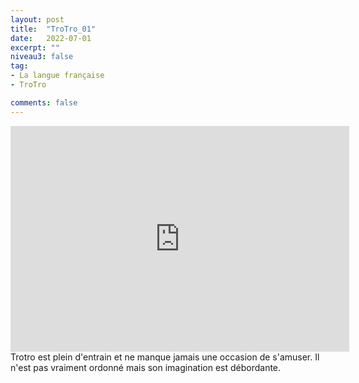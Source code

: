```yaml
---
layout: post
title:  "TroTro_01"
date:   2022-07-01
excerpt: ""
niveau3: false
tag:
- La langue française
- TroTro

comments: false
---
```

<center>
<img style="display: none;" src="/assets/img/thumbnails/trotro-01.jpg" alt="" width="1" height="1">
<iframe width="542px" height="361px" src="https://www.youtube.com/embed/xxxtrotroxxx01?rel=0&controls=1&showinfo=0&modestbranding=1&enablejsapi=1" allowfullscreen frameborder="0" ></iframe></center>
Trotro est plein d'entrain et ne manque jamais une occasion de s'amuser. Il n'est pas vraiment ordonné mais son imagination est débordante. 
